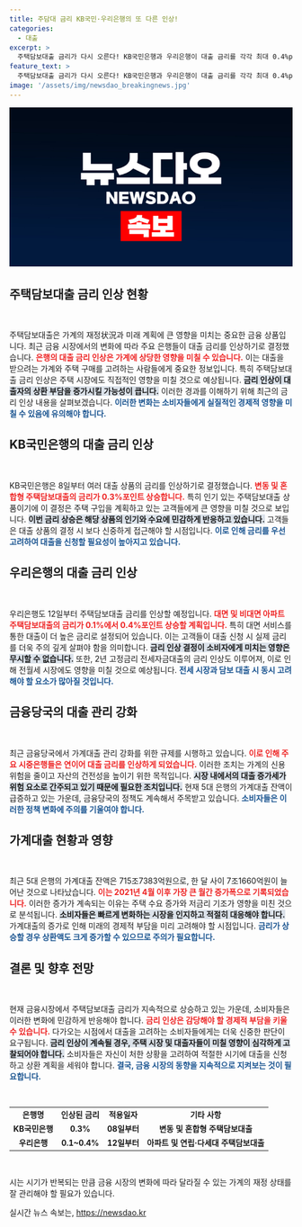 ```yaml
---
title: 주담대 금리 KB국민·우리은행의 또 다른 인상!
categories:
  - 대출
excerpt: >
  주택담보대출 금리가 다시 오른다! KB국민은행과 우리은행이 대출 금리를 각각 최대 0.4%p 인상하기로 결정하며 가계 대출자들의 부담이 커질 전망이다. 대출 증가세는 여전해, 금융당국의 관리에도 불구하고 상황은 악화일로다!
feature_text: >
  주택담보대출 금리가 다시 오른다! KB국민은행과 우리은행이 대출 금리를 각각 최대 0.4%p 인상하기로 결정하며 가계 대출자들의 부담이 커질 전망이다. 대출 증가세는 여전해, 금융당국의 관리에도 불구하고 상황은 악화일로다!
image: '/assets/img/newsdao_breakingnews.jpg'
---
```


<p><img src="/assets/img/newsdao_breakingnews.jpg" alt="cryptoinkorea 속보" /></p>

<h2 data-ke-size="size26">주택담보대출 금리 인상 현황</h2>

<p data-ke-size="size16">&nbsp;</p>

<p>주택담보대출은 가계의 재정状況과 미래 계획에 큰 영향을 미치는 중요한 금융 상품입니다. 최근 금융 시장에서의 변화에 따라 주요 은행들이 대출 금리를 인상하기로 결정했습니다. <b><span style="color: #ee2323;">은행의 대출 금리 인상은 가계에 상당한 영향을 미칠 수 있습니다.</span></b> 이는 대출을 받으려는 가계와 주택 구매를 고려하는 사람들에게 중요한 정보입니다. 특히 주택담보대출 금리 인상은 주택 시장에도 직접적인 영향을 미칠 것으로 예상됩니다. <b><span style="background-color: #21538527;">금리 인상이 대출자의 상환 부담을 증가시킬 가능성이 큽니다.</span></b> 이러한 경과를 이해하기 위해 최근의 금리 인상 내용을 살펴보겠습니다. <b><span style="color: #1a5490;">이러한 변화는 소비자들에게 실질적인 경제적 영향을 미칠 수 있음에 유의해야 합니다.</span></b></p>

<h2 data-ke-size="size26">KB국민은행의 대출 금리 인상</h2>

<p data-ke-size="size16">&nbsp;</p>

<p>KB국민은행은 8일부터 여러 대출 상품의 금리를 인상하기로 결정했습니다. <b><span style="color: #ee2323;">변동 및 혼합형 주택담보대출의 금리가 0.3%포인트 상승합니다.</span></b> 특히 인기 있는 주택담보대출 상품이기에 이 결정은 주택 구입을 계획하고 있는 고객들에게 큰 영향을 미칠 것으로 보입니다. <b><span style="background-color: #21538527;">이번 금리 상승은 해당 상품의 인기와 수요에 민감하게 반응하고 있습니다.</span></b> 고객들은 대출 상품의 결정 시 보다 신중하게 접근해야 할 시점입니다. <b><span style="color: #1a5490;">이로 인해 금리를 우선 고려하여 대출을 신청할 필요성이 높아지고 있습니다.</span></b></p>

<h2 data-ke-size="size26">우리은행의 대출 금리 인상</h2>

<p data-ke-size="size16">&nbsp;</p>

<p>우리은행도 12일부터 주택담보대출 금리를 인상할 예정입니다. <b><span style="color: #ee2323;">대면 및 비대면 아파트 주택담보대출의 금리가 0.1%에서 0.4%포인트 상승할 계획입니다.</span></b> 특히 대면 서비스를 통한 대출이 더 높은 금리로 설정되어 있습니다. 이는 고객들이 대출 신청 시 실제 금리를 더욱 주의 깊게 살펴야 함을 의미합니다. <b><span style="background-color: #21538527;">금리 인상 결정이 소비자에게 미치는 영향은 무시할 수 없습니다.</span></b> 또한, 2년 고정금리 전세자금대출의 금리 인상도 이루어져, 이로 인해 전월세 시장에도 영향을 미칠 것으로 예상됩니다. <b><span style="color: #1a5490;">전세 시장과 담보 대출 시 동시 고려해야 할 요소가 많아질 것입니다.</span></b></p>

<h2 data-ke-size="size26">금융당국의 대출 관리 강화</h2>

<p data-ke-size="size16">&nbsp;</p>

<p>최근 금융당국에서 가계대출 관리 강화를 위한 규제를 시행하고 있습니다. <b><span style="color: #ee2323;">이로 인해 주요 시중은행들은 연이어 대출 금리를 인상하게 되었습니다.</span></b> 이러한 조치는 가계의 신용 위험을 줄이고 자산의 건전성을 높이기 위한 목적입니다. <b><span style="background-color: #21538527;">시장 내에서의 대출 증가세가 위험 요소로 간주되고 있기 때문에 필요한 조치입니다.</span></b> 현재 5대 은행의 가계대출 잔액이 급증하고 있는 가운데, 금융당국의 정책도 계속해서 주목받고 있습니다. <b><span style="color: #1a5490;">소비자들은 이러한 정책 변화에 주의를 기울여야 합니다.</span></b></p>

<h2 data-ke-size="size26">가계대출 현황과 영향</h2>

<p data-ke-size="size16">&nbsp;</p>

<p>최근 5대 은행의 가계대출 잔액은 715조7383억원으로, 한 달 사이 7조1660억원이 늘어난 것으로 나타났습니다. <b><span style="color: #ee2323;">이는 2021년 4월 이후 가장 큰 월간 증가폭으로 기록되었습니다.</span></b> 이러한 증가가 계속되는 이유는 주택 수요 증가와 저금리 기조가 영향을 미친 것으로 분석됩니다. <b><span style="background-color: #21538527;">소비자들은 빠르게 변화하는 시장을 인지하고 적절히 대응해야 합니다.</span></b> 가계대출의 증가로 인해 미래의 경제적 부담을 미리 고려해야 할 시점입니다. <b><span style="color: #1a5490;">금리가 상승할 경우 상환액도 크게 증가할 수 있으므로 주의가 필요합니다.</span></b></p>

<h2 data-ke-size="size26">결론 및 향후 전망</h2>

<p data-ke-size="size16">&nbsp;</p>

<p>현재 금융시장에서 주택담보대출 금리가 지속적으로 상승하고 있는 가운데, 소비자들은 이러한 변화에 민감하게 반응해야 합니다. <b><span style="color: #ee2323;">금리 인상은 감당해야 할 경제적 부담을 키울 수 있습니다.</span></b> 다가오는 시점에서 대출을 고려하는 소비자들에게는 더욱 신중한 판단이 요구됩니다. <b><span style="background-color: #21538527;">금리 인상이 계속될 경우, 주택 시장 및 대출자들이 미칠 영향이 심각하게 고찰되어야 합니다.</span></b> 소비자들은 자신이 처한 상황을 고려하여 적절한 시기에 대출을 신청하고 상환 계획을 세워야 합니다. <b><span style="color: #1a5490;">결국, 금융 시장의 동향을 지속적으로 지켜보는 것이 필요합니다.</span></b></p>

<p data-ke-size="size16">&nbsp;</p>

<table style="width: 100%; border-collapse: collapse;">
    <tr>
        <td style="text-align: center; height: 17px;"><b>은행명</b></td>
        <td style="text-align: center; height: 17px;"><b>인상된 금리</b></td>
        <td style="text-align: center; height: 17px;"><b>적용일자</b></td>
        <td style="text-align: center; height: 17px;"><b>기타 사항</b></td>
    </tr>
    <tr>
        <td style="text-align: center; height: 17px;"><b>KB국민은행</b></td>
        <td style="text-align: center; height: 17px;"><b>0.3%</b></td>
        <td style="text-align: center; height: 17px;"><b>08일부터</b></td>
        <td style="text-align: center; height: 17px;"><b>변동 및 혼합형 주택담보대출</b></td>
    </tr>
    <tr>
        <td style="text-align: center; height: 17px;"><b>우리은행</b></td>
        <td style="text-align: center; height: 17px;"><b>0.1~0.4%</b></td>
        <td style="text-align: center; height: 17px;"><b>12일부터</b></td>
        <td style="text-align: center; height: 17px;"><b>아파트 및 연립·다세대 주택담보대출</b></td>
    </tr>
</table>

<p data-ke-size="size16">&nbsp;</p>

<p>시는 시기가 반복되는 만큼 금융 시장의 변화에 따라 달라질 수 있는 가계의 재정 상태를 잘 관리해야 할 필요가 있습니다.</p>
실시간 뉴스 속보는, <a href="https://newsdao.kr" rel="dofollow">https://newsdao.kr</a>



